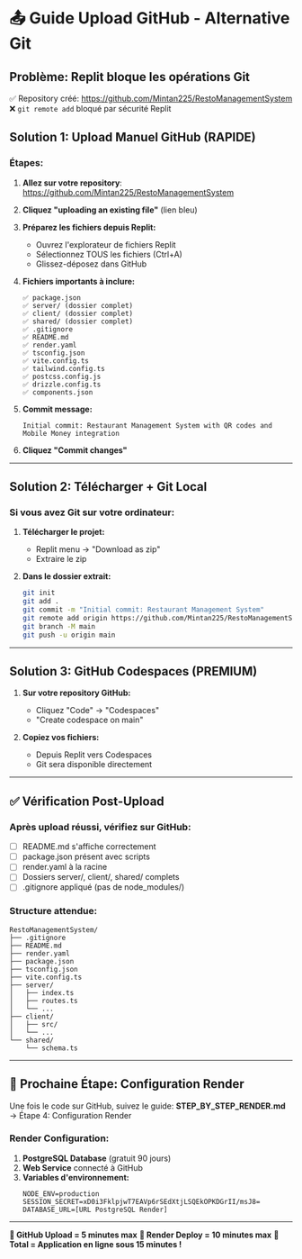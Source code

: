 # 📤 Guide Upload GitHub - Alternative Git

## Problème: Replit bloque les opérations Git
✅ Repository créé: https://github.com/Mintan225/RestoManagementSystem
❌ `git remote add` bloqué par sécurité Replit

## Solution 1: Upload Manuel GitHub (RAPIDE)

### Étapes:
1. **Allez sur votre repository**: https://github.com/Mintan225/RestoManagementSystem

2. **Cliquez "uploading an existing file"** (lien bleu)

3. **Préparez les fichiers depuis Replit:**
   - Ouvrez l'explorateur de fichiers Replit
   - Sélectionnez TOUS les fichiers (Ctrl+A)
   - Glissez-déposez dans GitHub

4. **Fichiers importants à inclure:**
   ```
   ✅ package.json
   ✅ server/ (dossier complet)
   ✅ client/ (dossier complet) 
   ✅ shared/ (dossier complet)
   ✅ .gitignore
   ✅ README.md
   ✅ render.yaml
   ✅ tsconfig.json
   ✅ vite.config.ts
   ✅ tailwind.config.ts
   ✅ postcss.config.js
   ✅ drizzle.config.ts
   ✅ components.json
   ```

5. **Commit message:** 
   ```
   Initial commit: Restaurant Management System with QR codes and Mobile Money integration
   ```

6. **Cliquez "Commit changes"**

---

## Solution 2: Télécharger + Git Local

### Si vous avez Git sur votre ordinateur:

1. **Télécharger le projet:**
   - Replit menu → "Download as zip"
   - Extraire le zip

2. **Dans le dossier extrait:**
   ```bash
   git init
   git add .
   git commit -m "Initial commit: Restaurant Management System"
   git remote add origin https://github.com/Mintan225/RestoManagementSystem.git
   git branch -M main
   git push -u origin main
   ```

---

## Solution 3: GitHub Codespaces (PREMIUM)

1. **Sur votre repository GitHub:**
   - Cliquez "Code" → "Codespaces" 
   - "Create codespace on main"

2. **Copiez vos fichiers:**
   - Depuis Replit vers Codespaces
   - Git sera disponible directement

---

## ✅ Vérification Post-Upload

### Après upload réussi, vérifiez sur GitHub:
- [ ] README.md s'affiche correctement
- [ ] package.json présent avec scripts
- [ ] render.yaml à la racine
- [ ] Dossiers server/, client/, shared/ complets
- [ ] .gitignore appliqué (pas de node_modules/)

### Structure attendue:
```
RestoManagementSystem/
├── .gitignore
├── README.md
├── render.yaml
├── package.json
├── tsconfig.json
├── vite.config.ts
├── server/
│   ├── index.ts
│   ├── routes.ts
│   └── ...
├── client/
│   ├── src/
│   └── ...
└── shared/
    └── schema.ts
```

---

## 🚀 Prochaine Étape: Configuration Render

Une fois le code sur GitHub, suivez le guide:
**STEP_BY_STEP_RENDER.md** → Étape 4: Configuration Render

### Render Configuration:
1. **PostgreSQL Database** (gratuit 90 jours)
2. **Web Service** connecté à GitHub
3. **Variables d'environnement:**
   ```
   NODE_ENV=production
   SESSION_SECRET=xD0i3FklpjwT7EAVp6rSEdXtjLSQEkOPKDGrII/msJ8=
   DATABASE_URL=[URL PostgreSQL Render]
   ```

---

**🎯 GitHub Upload = 5 minutes max**
**🎯 Render Deploy = 10 minutes max**
**🎯 Total = Application en ligne sous 15 minutes !**